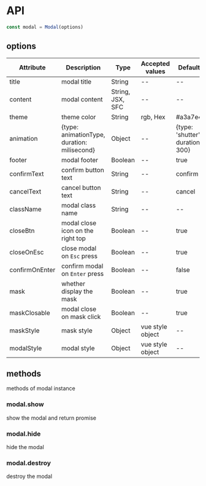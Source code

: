 
# API

```js
const modal = Modal(options)
```

## options

Attribute | Description | Type | Accepted values	 | Default
----|------|----|----|----
title | modal title | String | -- | --
content | modal content | String, JSX, SFC | -- | --
theme | theme color | String | rgb, Hex | #a3a7e4
animation | {type: animationType, duration: milisecond} | Object | -- | {type: 'shutter', duration: 300}
footer | modal footer | Boolean | -- | true
confirmText | confirm button text | String | -- | confirm
cancelText | cancel button text | String | -- | cancel
className | modal class name | String | -- | --
closeBtn | modal close icon on the right top | Boolean | -- | true
closeOnEsc | close modal on `Esc` press | Boolean | -- | true
confirmOnEnter | confirm modal on `Enter` press | Boolean | -- | false
mask | whether display the mask | Boolean | -- | true
maskClosable | modal close on mask click | Boolean | -- | true
maskStyle | mask style | Object | vue style object | --
modalStyle | modal style | Object | vue style object | --

## methods

methods of modal instance

### modal.show

show the modal and return promise

### modal.hide

hide the modal

### modal.destroy

destroy the modal
